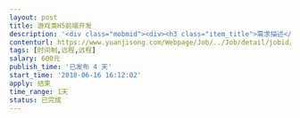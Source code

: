 ```yaml
---                
layout: post       
title: 游戏类H5前端开发           
description: '<div class="mobmid"><div><h3 class="item_title">需求描述</h3><p>一、熟悉各机型前端兼容问题，并能及时提出调整方案<br/>二、熟悉页面布局，能快速将UI图编写为前端页面<br/>三、熟悉JavaScript，jQuery，能迅速解决需求<br/>四、熟悉localstorage机制<br/> <br/>具体需求：<br/>1. 解决设备适配问题（目前集中在ios9），网页无法点击操作。<br/>2. 前端偶尔会出现加载失败的问题，需要刷新解决<br/>3. 另将一个UI图实现在WEB端</p></div><!--info end--></div>'     
contenturl: https://www.yuanjisong.com/Webpage/Job/../Job/detail/jobid/101582      
tags: [时间制,远程,远程]            
salary: 600元          
publish_time: '已发布 4 天'         
start_time: '2018-06-16 16:12:02'           
apply: 结束                   
time_range: 1天              
status: 已完成                  
---                 
```

